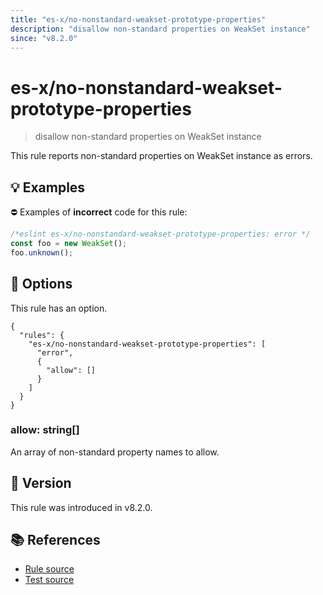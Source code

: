 ```yaml
---
title: "es-x/no-nonstandard-weakset-prototype-properties"
description: "disallow non-standard properties on WeakSet instance"
since: "v8.2.0"
---
```


# es-x/no-nonstandard-weakset-prototype-properties
> disallow non-standard properties on WeakSet instance

This rule reports non-standard properties on WeakSet instance as errors.

## 💡 Examples

⛔ Examples of **incorrect** code for this rule:

<eslint-playground type="bad">

```js
/*eslint es-x/no-nonstandard-weakset-prototype-properties: error */
const foo = new WeakSet();
foo.unknown();
```

</eslint-playground>

## 🔧 Options

This rule has an option.

```jsonc
{
  "rules": {
    "es-x/no-nonstandard-weakset-prototype-properties": [
      "error",
      {
        "allow": []
      }
    ]
  }
}
```

### allow: string[]

An array of non-standard property names to allow.

## 🚀 Version

This rule was introduced in v8.2.0.

## 📚 References

- [Rule source](https://github.com/eslint-community/eslint-plugin-es-x/blob/master/lib/rules/no-nonstandard-weakset-prototype-properties.js)
- [Test source](https://github.com/eslint-community/eslint-plugin-es-x/blob/master/tests/lib/rules/no-nonstandard-weakset-prototype-properties.js)

